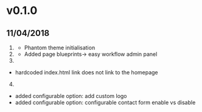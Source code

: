 # v0.1.0
##  11/04/2018

1. [](#new)
    * Phantom theme initialisation    
2. [](#update)
     * Added page blueprints-> easy workflow admin panel
3. [](#bug)
  * hardcoded index.html link does not link to the homepage
4. [](#update)
  * added configurable option: add custom logo
  * added configurable option:  configurable contact form enable vs disable
     
     